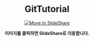 # GitTutorial

<html>
<head>
<meta name="viewport" content="width=device-width; initial-scale=1.0; maximum-scale=1.0; user-scalable=0;">
</head>
<body style="margin:0px;padding:0px;overflow:hidden;text-align:center">
  
  <a href="https://www.slideshare.net/ssuser400036/git-tutorial-139106304">
  <img src="https://user-images.githubusercontent.com/12404118/55349000-8401b000-54f3-11e9-92dc-21baddbefc7c.png" alt="Move to SlideShare"/>
  </a>
  
  <strong>이미지를 클릭하면 SlideShare로 이동합니다.</strong>
  
</body>
</html>
